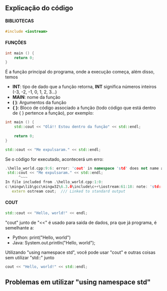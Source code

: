 ## Explicação do código

#### BIBLIOTECAS
```C++
#include <iostream>
```

#### FUNÇÕES
```C++
int main () {
    return 0;
}
```
É a função principal do programa, onde a execução começa, além disso, temos
- __**INT**__: tipo de dado que a função retorna, **INT** significa números inteiros (-3, -2, -1, 0, 1, 2, 3...)
- __**MAIN**__: nome da função
- __**( )**__: Argumentos da função
- __**{ }**__: Bloco de código associado a função (todo código que está dentro de { } pertence a função), por exemplo:
```C++
int main () {
    std::cout << "Olá!! Estou dentro da função" << std::endl;
    
    return 0;
}

std::cout << "Me expulsaram." << std::endl;
```
Se o código for executado, acontecerá um erro:
```C++
.\hello_world.cpp:9:6: error: 'cout' in namespace 'std' does not name a type
 std::cout << "Me expulsaram." << std::endl;
      ^~~~
In file included from .\hello_world.cpp:1:0:
c:\mingw\lib\gcc\mingw32\6.3.0\include\c++\iostream:61:18: note: 'std::cout' declared here
   extern ostream cout;  /// Linked to standard output
```


#### COUT
```C++
std::cout << "Hello, world!" << endl;
```
"cout" junto de "<<" é usado para saida de dados, pra que já programa, é semelhante a:
- Python: print("Hello, world")
- Java: System.out.println("Hello, world");

Utilizando "using namespace std", você pode usar "cout" e outras coisas sem utilizar "std::" junto
```C++
cout << "Hello, world!" << std::endl;
```

## Problemas em utilizar "using namespace std"

